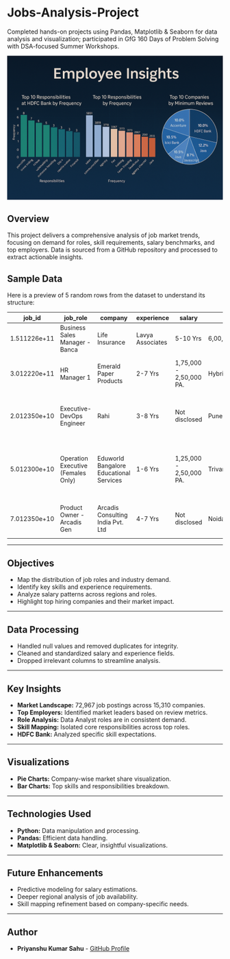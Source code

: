 # Jobs-Analysis-Project
Completed hands-on projects using Pandas, Matplotlib &amp; Seaborn for data analysis and visualization; participated in GfG 160 Days of Problem Solving with DSA-focused Summer Workshops.


![Jobs Analysis Dashboard](https://raw.githubusercontent.com/kumarsahup07/Jobs-Analysis-Project/main/jobs_analysis.png)



## **Overview**  
This project delivers a comprehensive analysis of job market trends, focusing on demand for roles, skill requirements, salary benchmarks, and top employers. Data is sourced from a GitHub repository and processed to extract actionable insights.  

## **Sample Data**
Here is a preview of 5 random rows from the dataset to understand its structure:

| job_id          | job_role                                     | company                                      | experience | salary                     | location                            | rating | reviews        | resposibilities                                                         |
|------------------|---------------------------------------------|---------------------------------------------|------------|----------------------------|-------------------------------------|--------|----------------|------------------------------------------------------------------------|
| 1.511226e+11    | Business Sales Manager - Banca | Life Insurance | Lavya Associates                            | 5-10 Yrs   | 6,00,000 - 8,00,000 PA.   | Jorhat                              | NaN    | NaN            | Life Insurance, BFSI, Bancassurance, team handling                      |
| 3.012220e+11    | HR Manager 1                                 | Emerald Paper Products                       | 2-7 Yrs    | 1,75,000 - 2,50,000 PA.   | Hybrid - Mohanlalganj               | NaN    | NaN            | Human Resource Management, hr, monitoring, Recruitment                 |
| 2.012350e+10    | Executive- DevOps Engineer                   | Rahi                                         | 3-8 Yrs    | Not disclosed             | Pune                                | NaN    | NaN            | Linux, Jenkins, web services, Gitlab, Puppet, DevOps                   |
| 5.012300e+10    | Operation Executive (Females Only)           | Eduworld Bangalore Educational Services      | 1-6 Yrs    | 1,25,000 - 2,50,000 PA.   | Trivandrum/Thiruvananthapuram       | NaN    | NaN            | Team Management, Team Handling, Team Leading, Brand Development        |
| 7.012350e+10    | Product Owner - Arcadis Gen                  | Arcadis Consulting India Pvt. Ltd            | 4-7 Yrs    | Not disclosed             | Noida, Mumbai                       | 4.2    | 145 Reviews    | Product management, Sales, SAP, Performance management                 |


---

## **Objectives**  
- Map the distribution of job roles and industry demand.  
- Identify key skills and experience requirements.  
- Analyze salary patterns across regions and roles.  
- Highlight top hiring companies and their market impact.  

---

## **Data Processing**  
- Handled null values and removed duplicates for integrity.  
- Cleaned and standardized salary and experience fields.  
- Dropped irrelevant columns to streamline analysis.  

---

## **Key Insights**  
- **Market Landscape:** 72,967 job postings across 15,310 companies.  
- **Top Employers:** Identified market leaders based on review metrics.  
- **Role Analysis:** Data Analyst roles are in consistent demand.  
- **Skill Mapping:** Isolated core responsibilities across top roles.  
- **HDFC Bank:** Analyzed specific skill expectations.  

---

## **Visualizations**  
- **Pie Charts:** Company-wise market share visualization.  
- **Bar Charts:** Top skills and responsibilities breakdown.  

---

## **Technologies Used**  
- **Python:** Data manipulation and processing.  
- **Pandas:** Efficient data handling.  
- **Matplotlib & Seaborn:** Clear, insightful visualizations.  

---

## **Future Enhancements**  
- Predictive modeling for salary estimations.  
- Deeper regional analysis of job availability.  
- Skill mapping refinement based on company-specific needs.  

---

## **Author**  
- **Priyanshu Kumar Sahu** - [GitHub Profile](https://github.com/kumarsahup07)
